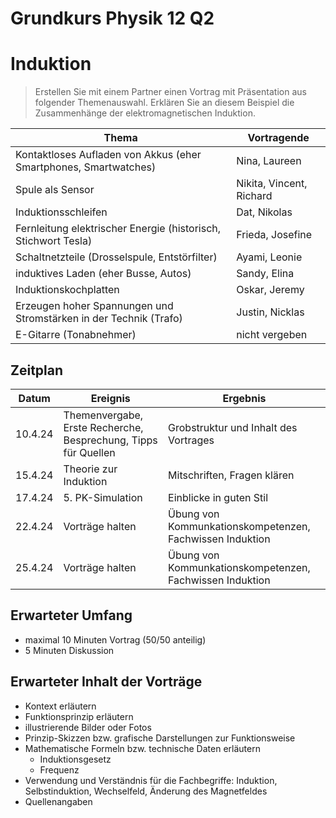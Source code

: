 Grundkurs Physik 12 Q2
==========================

# Induktion

> Erstellen Sie mit einem Partner einen Vortrag mit Präsentation aus folgender Themenauswahl.
> Erklären Sie an diesem Beispiel die Zusammenhänge der elektromagnetischen Induktion.

|Thema | Vortragende|
|---|---|
| Kontaktloses Aufladen von Akkus (eher Smartphones, Smartwatches)| Nina, Laureen|
| Spule als Sensor | Nikita, Vincent, Richard |
| Induktionsschleifen | Dat, Nikolas |
|Fernleitung elektrischer Energie (historisch, Stichwort Tesla) | Frieda, Josefine |
| Schaltnetzteile (Drosselspule, Entstörfilter) | Ayami, Leonie |
| induktives Laden (eher Busse, Autos) | Sandy, Elina |
| Induktionskochplatten | Oskar, Jeremy |
| Erzeugen hoher Spannungen und Stromstärken in der Technik (Trafo) | Justin, Nicklas |
| E-Gitarre (Tonabnehmer) | nicht vergeben |

## Zeitplan

|Datum | Ereignis| Ergebnis|
|---|---|---|
|10.4.24 | Themenvergabe, Erste Recherche, Besprechung, Tipps für Quellen| Grobstruktur und Inhalt des Vortrages
|15.4.24| Theorie zur Induktion | Mitschriften, Fragen klären|
|17.4.24| 5. PK-Simulation | Einblicke in guten Stil |
|22.4.24| Vorträge halten | Übung von Kommunkationskompetenzen, Fachwissen Induktion |
|25.4.24| Vorträge halten | Übung von Kommunkationskompetenzen, Fachwissen Induktion |

## Erwarteter Umfang

- maximal 10 Minuten Vortrag (50/50 anteilig)
- 5 Minuten Diskussion

## Erwarteter Inhalt der Vorträge

- Kontext erläutern
- Funktionsprinzip erläutern
- illustrierende Bilder oder Fotos
- Prinzip-Skizzen bzw. grafische Darstellungen zur Funktionsweise
- Mathematische Formeln bzw. technische Daten erläutern
	- Induktionsgesetz
	- Frequenz
- Verwendung und Verständnis für die Fachbegriffe: Induktion, Selbstinduktion, Wechselfeld, Änderung des Magnetfeldes
- Quellenangaben
